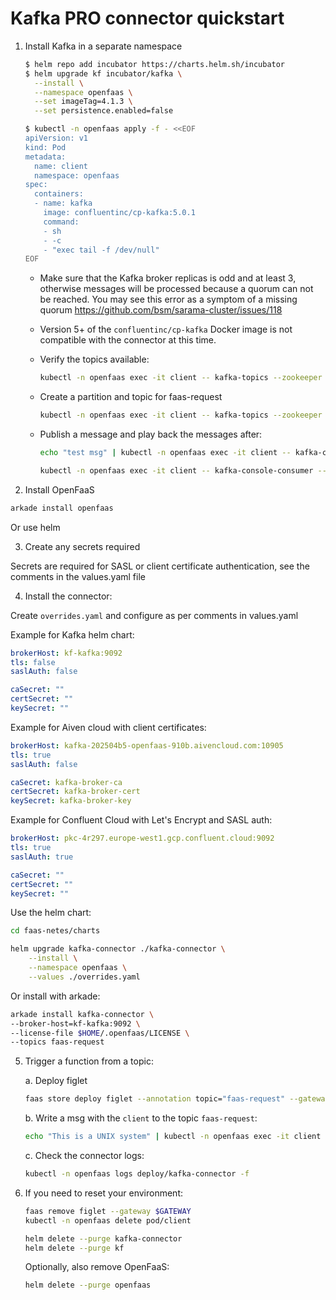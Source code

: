 # Kafka PRO connector quickstart

1.  Install Kafka in a separate namespace

    ```sh
    $ helm repo add incubator https://charts.helm.sh/incubator
    $ helm upgrade kf incubator/kafka \
      --install \
      --namespace openfaas \
      --set imageTag=4.1.3 \
      --set persistence.enabled=false

    $ kubectl -n openfaas apply -f - <<EOF
    apiVersion: v1
    kind: Pod
    metadata:
      name: client
      namespace: openfaas
    spec:
      containers:
      - name: kafka
        image: confluentinc/cp-kafka:5.0.1
        command:
        - sh
        - -c
        - "exec tail -f /dev/null"
    EOF
    ```

    * Make sure that the Kafka broker replicas is odd and at least 3, otherwise messages will be
    processed because a quorum can not be reached. You may see this error as a symptom of a missing
    quorum https://github.com/bsm/sarama-cluster/issues/118

    * Version 5+ of the `confluentinc/cp-kafka` Docker image is not compatible with the connector at this time.

    * Verify the topics available:
        ```sh
        kubectl -n openfaas exec -it client -- kafka-topics --zookeeper kf-zookeeper:2181 --list
        ```

    * Create a partition and topic for faas-request
        ```sh
        kubectl -n openfaas exec -it client -- kafka-topics --zookeeper kf-zookeeper:2181 --topic faas-request --create --partitions 1 --replication-factor 1

    * Publish a message and play back the messages after:
        ```sh
        echo "test msg" | kubectl -n openfaas exec -it client -- kafka-console-producer --broker-list kf-kafka-headless:9092 --topic faas-request

        kubectl -n openfaas exec -it client -- kafka-console-consumer --bootstrap-server kf-kafka:9092 --topic faas-request --from-beginning
        ```

2) Install OpenFaaS

  ```sh
  arkade install openfaas
  ```

  Or use helm

3) Create any secrets required

  Secrets are required for SASL or client certificate authentication, see the comments in the values.yaml file

4) Install the connector:

  Create `overrides.yaml` and configure as per comments in values.yaml

  Example for Kafka helm chart:

  ```yaml
  brokerHost: kf-kafka:9092
  tls: false
  saslAuth: false

  caSecret: ""
  certSecret: ""
  keySecret: ""
  ```

  Example for Aiven cloud with client certificates:

  ```yaml
  brokerHost: kafka-202504b5-openfaas-910b.aivencloud.com:10905
  tls: true
  saslAuth: false
  
  caSecret: kafka-broker-ca
  certSecret: kafka-broker-cert
  keySecret: kafka-broker-key
  ```

  Example for Confluent Cloud with Let's Encrypt and SASL auth:

  ```yaml
  brokerHost: pkc-4r297.europe-west1.gcp.confluent.cloud:9092
  tls: true
  saslAuth: true
  
  caSecret: ""
  certSecret: ""
  keySecret: ""
  ```

  Use the helm chart:

   ```sh
   cd faas-netes/charts
   
   helm upgrade kafka-connector ./kafka-connector \
       --install \
       --namespace openfaas \
       --values ./overrides.yaml
   ```

  Or install with arkade:

   ```sh
   arkade install kafka-connector \
   --broker-host=kf-kafka:9092 \
   --license-file $HOME/.openfaas/LICENSE \
   --topics faas-request
   ```

5) Trigger a function from a topic:

   a. Deploy figlet

   ```sh
   faas store deploy figlet --annotation topic="faas-request" --gateway $GATEWAY
   ```

   b. Write a msg with the `client` to the topic `faas-request`:

   ```sh
   echo "This is a UNIX system" | kubectl -n openfaas exec -it client -- kafka-console-producer --broker-list kf-kafka-headless:9092 --topic faas-request
   ```

   c. Check the connector logs:

   ```sh
   kubectl -n openfaas logs deploy/kafka-connector -f
   ```

6. If you need to reset your environment:

   ```sh
   faas remove figlet --gateway $GATEWAY
   kubectl -n openfaas delete pod/client

   helm delete --purge kafka-connector
   helm delete --purge kf
   ```

   Optionally, also remove OpenFaaS:
   ```sh
   helm delete --purge openfaas
   ```
